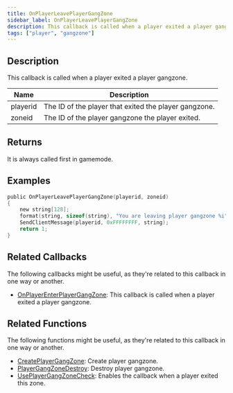 ```yaml
---
title: OnPlayerLeavePlayerGangZone
sidebar_label: OnPlayerLeavePlayerGangZone
description: This callback is called when a player exited a player gangzone
tags: ["player", "gangzone"]
---
```


<VersionWarn version='omp v1.1.0.2612' />

## Description

This callback is called when a player exited a player gangzone.

| Name     | Description                                           |
| -------- | ----------------------------------------------------- |
| playerid | The ID of the player that exited the player gangzone. |
| zoneid   | The ID of the player gangzone the player exited.      |

## Returns

It is always called first in gamemode.

## Examples

```c
public OnPlayerLeavePlayerGangZone(playerid, zoneid)
{
    new string[128];
    format(string, sizeof(string), "You are leaving player gangzone %i", zoneid);
    SendClientMessage(playerid, 0xFFFFFFFF, string);
    return 1;
}
```

## Related Callbacks

The following callbacks might be useful, as they're related to this callback in one way or another.

- [OnPlayerEnterPlayerGangZone](OnPlayerEnterPlayerGangZone): This callback is called when a player exited a player gangzone.

## Related Functions

The following functions might be useful, as they're related to this callback in one way or another.

- [CreatePlayerGangZone](../functions/CreatePlayerGangZone): Create player gangzone.
- [PlayerGangZoneDestroy](../functions/PlayerGangZoneDestroy): Destroy player gangzone.
- [UsePlayerGangZoneCheck](../functions/UsePlayerGangZoneCheck): Enables the callback when a player exited this zone.
